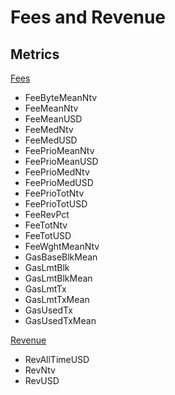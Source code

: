 # Fees and Revenue

## Metrics

[Fees](fees.md)

* FeeByteMeanNtv
* FeeMeanNtv
* FeeMeanUSD
* FeeMedNtv
* FeeMedUSD
* FeePrioMeanNtv
* FeePrioMeanUSD
* FeePrioMedNtv
* FeePrioMedUSD
* FeePrioTotNtv
* FeePrioTotUSD
* FeeRevPct
* FeeTotNtv
* FeeTotUSD
* FeeWghtMeanNtv
* GasBaseBlkMean
* GasLmtBlk
* GasLmtBlkMean
* GasLmtTx
* GasLmtTxMean
* GasUsedTx
* GasUsedTxMean

[Revenue](revenue.md)

* RevAllTimeUSD
* RevNtv
* RevUSD
